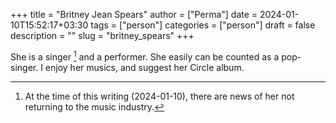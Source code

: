 +++
title = "Britney Jean Spears"
author = ["Perma"]
date = 2024-01-10T15:52:17+03:30 
tags = ["person"]
categories = ["person"]
draft = false
description = ""
slug = "britney_spears"
+++

She is a singer [^1] and a performer. She easily can be counted as a pop-singer.
I enjoy her musics, and suggest her Circle album.

[^1]: At the time of this writing (2024-01-10), there are news of her not returning to the music industry.


